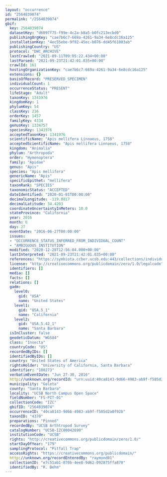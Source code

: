 ```yaml
---
layout: "occurrence"
id: "2564839074"
permalink: "/2564839074"
gbif:
  key: 2564839074
  datasetKey: "d6097f75-f99e-4c2a-b8a5-b0fc213ecbd0"
  publishingOrgKey: "cae7b6c7-669a-4261-9a34-6e8cdc16a125"
  installationKey: "4ec55ebe-9f92-45ec-b076-dd45f61003ab"
  publishingCountry: "US"
  protocol: "DWC_ARCHIVE"
  lastCrawled: "2021-09-11T09:05:22.434+00:00"
  lastParsed: "2021-09-23T21:42:01.035+00:00"
  crawlId: 161
  hostingOrganizationKey: "cae7b6c7-669a-4261-9a34-6e8cdc16a125"
  extensions: {}
  basisOfRecord: "PRESERVED_SPECIMEN"
  individualCount: 1
  occurrenceStatus: "PRESENT"
  lifeStage: "Adult"
  taxonKey: 1341976
  kingdomKey: 1
  phylumKey: 54
  classKey: 216
  orderKey: 1457
  familyKey: 4334
  genusKey: 1334757
  speciesKey: 1341976
  acceptedTaxonKey: 1341976
  scientificName: "Apis mellifera Linnaeus, 1758"
  acceptedScientificName: "Apis mellifera Linnaeus, 1758"
  kingdom: "Animalia"
  phylum: "Arthropoda"
  order: "Hymenoptera"
  family: "Apidae"
  genus: "Apis"
  species: "Apis mellifera"
  genericName: "Apis"
  specificEpithet: "mellifera"
  taxonRank: "SPECIES"
  taxonomicStatus: "ACCEPTED"
  dateIdentified: "2020-01-01T00:00:00"
  decimalLongitude: -119.8817
  decimalLatitude: 34.4203
  coordinateUncertaintyInMeters: 10.0
  stateProvince: "California"
  year: 2016
  month: 6
  day: 27
  eventDate: "2016-06-27T00:00:00"
  issues:
  - "OCCURRENCE_STATUS_INFERRED_FROM_INDIVIDUAL_COUNT"
  - "AMBIGUOUS_INSTITUTION"
  modified: "2020-12-28T12:56:04.000+00:00"
  lastInterpreted: "2021-09-23T21:42:01.035+00:00"
  references: "https://symbiota.ccber.ucsb.edu:443/collections/individual/index.php?occid=180273"
  license: "http://creativecommons.org/publicdomain/zero/1.0/legalcode"
  identifiers: []
  media: []
  facts: []
  relations: []
  gadm:
    level0:
      gid: "USA"
      name: "United States"
    level1:
      gid: "USA.5_1"
      name: "California"
    level2:
      gid: "USA.5.42_1"
      name: "Santa Barbara"
  isInCluster: false
  geodeticDatum: "WGS84"
  class: "Insecta"
  countryCode: "US"
  recordedByIDs: []
  identifiedByIDs: []
  country: "United States of America"
  rightsHolder: "University of California, Santa Barbara"
  identifier: "180273"
  verbatimEventDate: "Jun 27-30, 2016"
  http://unknown.org/recordId: "urn:uuid:40ca8143-9d66-4983-ab9f-f585d2a0f92b"
  municipality: "Goleta"
  county: "Santa Barbara"
  locality: "UCSB North Campus Open Space"
  fieldNumber: "FS-PIT-01"
  collectionCode: "IZC"
  gbifID: "2564839074"
  occurrenceID: "40ca8143-9d66-4983-ab9f-f585d2a0f92b"
  taxonID: "4370"
  preparations: "Pinned"
  recordedBy: "UCSB Arthtropod Survey"
  catalogNumber: "UCSB-IZC00042699"
  institutionCode: "UCSB"
  rights: "http://creativecommons.org/publicdomain/zero/1.0/"
  startDayOfYear: "179"
  samplingProtocol: "Pitfall Trap"
  accessRights: "https://creativecommons.org/publicdomain/"
  http://unknown.org/recordEnteredBy: "raymond01"
  collectionID: "e7c51ab1-870b-4ee8-9d62-092875ffa870"
  identifiedBy: "R. Behm"
---
```


